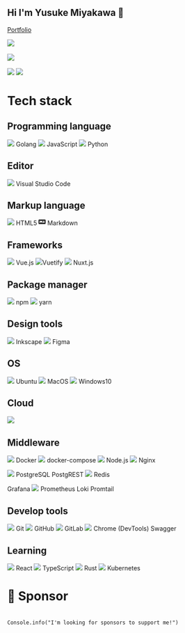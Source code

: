## Hi I'm Yusuke Miyakawa 👋

[Portfolio](https://chidoriashi1990.github.io/portfolio/)

![](https://github-profile-summary-cards.vercel.app/api/cards/stats?username=chidoriashi1990&theme=solarized)

![](https://github-profile-summary-cards.vercel.app/api/cards/profile-details?username=chidoriashi1990&theme=solarized)

![](https://github-profile-summary-cards.vercel.app/api/cards/repos-per-language?username=chidoriashi1990&theme=solarized)
![](https://github-profile-summary-cards.vercel.app/api/cards/most-commit-language?username=chidoriashi1990&theme=solarized)

# Tech stack
## Programming language
<img src="https://raw.githubusercontent.com/konpa/devicon/master/icons/go/go-original.svg" width=16 /> Golang  <img src="https://raw.githubusercontent.com/konpa/devicon/master/icons/javascript/javascript-original.svg" width=16 /> JavaScript  <img src="https://raw.githubusercontent.com/konpa/devicon/master/icons/python/python-original.svg" width=16 /> Python

## Editor
<img src="https://github.com/microsoft/vscode-docs/blob/master/images/logo-stable.png" width=16 /> Visual Studio Code

## Markup language
<img src="https://raw.githubusercontent.com/konpa/devicon/master/icons/html5/html5-original.svg" width=16 /> HTML5  <img src="https://raw.githubusercontent.com/primer/octicons/master/icons/markdown-16.svg" width=16 /> Markdown

## Frameworks
<img src="https://github.com/konpa/devicon/blob/master/icons/vuejs/vuejs-original.svg" width=16 /> Vue.js  <img src="https://cdn.vuetifyjs.com/images/logos/logo.svg" width=16 />Vuetify  <img src="https://cdn.jsdelivr.net/gh/devicons/devicon/icons/nuxtjs/nuxtjs-original.svg" width=16 /> Nuxt.js

## Package manager
<img src="https://raw.githubusercontent.com/konpa/devicon/master/icons/npm/npm-original-wordmark.svg" width=16 /> npm  <img src="https://raw.githubusercontent.com/konpa/devicon/master/icons/yarn/yarn-original.svg" width=16 /> yarn

## Design tools
<img src="https://raw.githubusercontent.com/konpa/devicon/master/icons/inkscape/inkscape-original.svg" width=16 /> Inkscape <img  src="https://upload.wikimedia.org/wikipedia/commons/3/33/Figma-logo.svg" width=12 /> Figma

## OS
<img src="https://raw.githubusercontent.com/konpa/devicon/master/icons/ubuntu/ubuntu-plain.svg" width=16 /> Ubuntu  <img src="https://raw.githubusercontent.com/konpa/devicon/master/icons/apple/apple-original.svg" width=16 /> MacOS  <img src="https://raw.githubusercontent.com/konpa/devicon/master/icons/windows8/windows8-original.svg" width=16 /> Windows10

## Cloud
<img src="https://cdn.jsdelivr.net/gh/devicons/devicon/icons/amazonwebservices/amazonwebservices-plain-wordmark.svg" width=128 />

## Middleware
<img src="https://raw.githubusercontent.com/konpa/devicon/master/icons/docker/docker-original.svg" width=16 /> Docker  <img src="https://raw.githubusercontent.com/docker/compose/master/logo.png" width=16 /> docker-compose  <img src="https://raw.githubusercontent.com/konpa/devicon/master/icons/nodejs/nodejs-original.svg" width=16 /> Node.js  <img src="https://raw.githubusercontent.com/konpa/devicon/master/icons/nginx/nginx-original.svg" width=16 /> Nginx  

<img src="https://raw.githubusercontent.com/konpa/devicon/master/icons/postgresql/postgresql-original.svg" width=16 /> PostgreSQL  PostgREST
<img src="https://raw.githubusercontent.com/konpa/devicon/master/icons/redis/redis-original.svg" width=16 /> Redis

Grafana  <img src="https://upload.wikimedia.org/wikipedia/commons/3/38/Prometheus_software_logo.svg" width=16 /> Prometheus  Loki  Promtail

## Develop tools
<img src="https://raw.githubusercontent.com/konpa/devicon/master/icons/git/git-original.svg" width=16 /> Git  <img src="https://raw.githubusercontent.com/konpa/devicon/master/icons/github/github-original.svg" width=16 /> GitHub  <img src="https://raw.githubusercontent.com/konpa/devicon/master/icons/gitlab/gitlab-original.svg" width=16 /> GitLab  <img src="https://raw.githubusercontent.com/konpa/devicon/master/icons/chrome/chrome-original.svg" width=16 /> Chrome (DevTools)  Swagger

## Learning
<img src="https://raw.githubusercontent.com/konpa/devicon/master/icons/react/react-original.svg" width=16 /> React <img src="https://raw.githubusercontent.com/konpa/devicon/master/icons/typescript/typescript-plain.svg" width=16 /> TypeScript  <img src="https://raw.githubusercontent.com/konpa/devicon/master/icons/rust/rust-plain.svg" width=16 /> Rust  <img src="https://cdn.jsdelivr.net/gh/devicons/devicon/icons/kubernetes/kubernetes-plain.svg" width=16 /> Kubernetes 


# 🎉 Sponsor
<pre>
<code>
Console.info("I'm looking for sponsors to support me!")
</code>
</pre>

